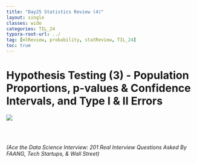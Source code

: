 ```yaml
---
title: "Day25 Statistics Review (4)"
layout: single
classes: wide
categories: TIL_24
typora-root-url: ../
tag: [mlReview, probability, statReview, TIL_24]
toc: true 
---
```


# Hypothesis Testing (3) - Population Proportions, p-values & Confidence Intervals, and Type I & II Errors

<img src="/blog/images/2024-06-20-TIL24_Day25/97DF18BE-8EA0-4940-8432-E5A557A74D1C_1_105_c.jpeg">

<br><br>

*(Ace the Data Science Interview: 201 Real Interview Questions Asked By FAANG, Tech Startups, & Wall Street)*





<br><br>

